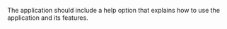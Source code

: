 The application should include a help option that explains how to use the application and its features.
